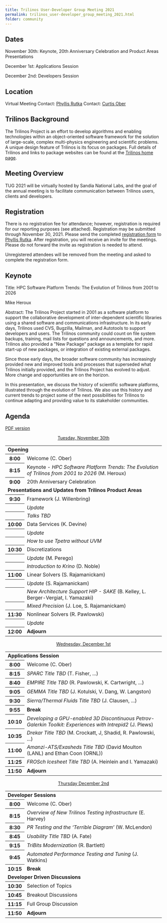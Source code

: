 ```yaml
---
title: Trilinos User-Developer Group Meeting 2021
permalink: trilinos_user-developer_group_meeting_2021.html
folder: community
---
```


## Dates

November 30th: Keynote, 20th Anniversary Celebration and Product Areas Presentations

December 1st: Applications Session

December 2nd: Developers Session


## Location

Virtual Meeting
Contact: [Phyllis Rutka](mailto:parutka@sandia.gov)
Contact: [Curtis Ober](mailto:ccober@sandia.gov)

## Trilinos Background

The Trilinos Project is an effort to develop algorithms and enabling
technologies within an object-oriented software framework for the
solution of large-scale, complex multi-physics engineering and
scientific problems.  A unique design feature of Trilinos is its
focus on packages.  Full details of Trilinos and links to package
websites can be found at the
[Trilinos home page](https://trilinos.github.io "Trilinos Home Page").

## Meeting Overview

TUG 2021 will be virtually hosted by Sandia National Labs, and
the goal of the annual meeting is to facilitate communication
between Trilinos users, clients and developers.

## Registration

There is no registration fee for attendance; however, registration
is required for our reporting purposes (see attached).  Registration
may be submitted through November 30, 2021.  Please send the completed
[registration form](pdfs/2021_Trilinos_User_Group_Meeting_Registration_Form.docx)
to [Phyllis Rutka](mailto:parutka@sandia.gov).
After registration, you will receive an invite for the meetings.
Please do not forward the invite as registration is needed to attend.

Unregistered attendees will be removed from the meeting and asked
to complete the registration form.

## Keynote

Title: HPC Software Platform Trends: The Evolution of Trilinos from 2001 to 2026

Mike Heroux

Abstract: The Trilinos Project started in 2001 as a software platform
to support the collaborative development of inter-dependent scientific
libraries using a shared software and communications infrastructure.
In its early days, Trilinos used CVS, Bugzilla, Mailman, and Autotools
to support developers and users.  The Trilinos community could count
on file system backups, training, mail lists for questions and
announcements, and more.  Trilinos also provided a "New Package"
package as a template for rapid start-up of new packages, or
integration of existing external packages.

Since those early days, the broader software community has increasingly
provided new and improved tools and processes that superseded what
Trilinos initially provided, and the Trilinos Project has evolved
to adjust.  More change and opportunities are on the horizon.

In this presentation, we discuss the history of scientific software
platforms, illustrated through the evolution of Trilinos.  We also
use this history and current trends to project some of the next
possibilities for Trilinos to continue adapting and providing value
to its stakeholder communities.

## Agenda

[PDF version](pdfs/TUG_2021_Agenda.pdf)

<p style="text-align: center;"><span style="text-decoration: underline;">Tuesday, November 30th</span></p>

<table summary="Timetable">
<tbody>
<tr><td colspan=2> <b> Opening </b>                                                                                         </td> </tr>
<tr><th><abbr>  8:00 </abbr></th>  <td> Welcome (C. Ober)                                                                   </td> </tr>
<tr><th><abbr>  8:15 </abbr></th>  <td> Keynote - <em>HPC Software Platform Trends: The Evolution of Trilinos from 2001 to 2026</em> (M. Heroux)                                            </td> </tr>
<tr><th><abbr>  9:00 </abbr></th>  <td> 20th Anniversary Celebration                                                        </td> </tr>
<tr><td colspan=2> <b> Presentations and Updates from Trilinos Product Areas </b>                                           </td> </tr>
<tr><th><abbr>  9:30 </abbr></th>  <td> Framework (J. Willenbring)                                                          </td> </tr>
<tr><th><abbr>       </abbr></th>  <td> <em>Update</em>                                                                     </td> </tr>
<tr><th><abbr>       </abbr></th>  <td> <em>Talks TBD</em>                                                                  </td> </tr>
<tr><th><abbr> 10:00 </abbr></th>  <td> Data Services (K. Devine)                                                           </td> </tr>
<tr><th><abbr>       </abbr></th>  <td> <em>Update</em>                                                                     </td> </tr>
<tr><th><abbr>       </abbr></th>  <td> <em>How to use Tpetra without UVM</em>                                              </td> </tr>
<tr><th><abbr> 10:30 </abbr></th>  <td> Discretizations                                                                     </td> </tr>
<tr><th><abbr>       </abbr></th>  <td> <em>Update</em> (M. Perego)                                                         </td> </tr>
<tr><th><abbr>       </abbr></th>  <td> <em>Introduction to Krino</em> (D. Noble)                                           </td> </tr>
<tr><th><abbr> 11:00 </abbr></th>  <td> Linear Solvers (S. Rajamanickam)                                                    </td> </tr>
<tr><th><abbr>       </abbr></th>  <td> <em>Update</em> (S. Rajamanickam)                                                   </td> </tr>
<tr><th><abbr>       </abbr></th>  <td> <em>New Architecture Support HIP - SAKE</em> (B. Kelley, L. Berger-Vergiat, I. Yamazaki) </td> </tr>
<tr><th><abbr>       </abbr></th>  <td> <em>Mixed Precision</em> (J. Loe, S. Rajamanickam)                                  </td> </tr>
<tr><th><abbr> 11:30 </abbr></th>  <td> Nonlinear Solvers (R. Pawlowski)                                                    </td> </tr>
<tr><th><abbr>       </abbr></th>  <td> <em>Update</em>                                                                     </td> </tr>
<tr><th><abbr> 12:00 </abbr></th>  <td> <b>Adjourn</b>                                                                      </td> </tr>
</tbody>
</table>


<p style="text-align: center;"><span style="text-decoration: underline;">Wednesday, December 1st</span></p>

<table summary="Timetable">
<tbody>
<tr><td colspan=2> <b> Applications Session </b>                                                                            </td> </tr>
<tr><th><abbr>  8:00 </abbr></th>  <td> Welcome (C. Ober)                                                                   </td> </tr>
<tr><th><abbr>  8:15 </abbr></th>  <td> <em>SPARC Title TBD</em> (T. Fisher, ...)                                           </td> </tr>
<tr><th><abbr>  8:40 </abbr></th>  <td> <em>EMPIRE Title TBD</em> (R. Pawlowski, K. Cartwright, ...)                        </td> </tr>
<tr><th><abbr>  9:05 </abbr></th>  <td> <em>GEMMA Title TBD</em> (J. Kotulski, V. Dang, W. Langston)                        </td> </tr>
<tr><th><abbr>  9:30 </abbr></th>  <td> <em>Sierra/Thermal Fluids Title TBD</em> (J. Clausen, ...)                          </td> </tr>
<tr><th><abbr>  9:55 </abbr></th>  <td> <b>Break</b>                                                                        </td> </tr>
<tr><th><abbr> 10:10 </abbr></th>  <td> <em>Developing a GPU-enabled 3D Discontinuous Petrov-Galerkin Toolkit: Experiences with Intrepid2​</em> (J. Plews)                            </td> </tr>
<tr><th><abbr> 10:35 </abbr></th>  <td> <em>Drekar Title TBD</em> (M. Crockatt, J, Shadid, R. Pawlowski, ...)               </td> </tr>
<tr><th><abbr> 11:00 </abbr></th>  <td> <em>Amanzi-ATS/Exasheds Title TBD</em> (David Moulton (LANL) and Ethan Coon (ORNL)) </td> </tr>
<tr><th><abbr> 11:25 </abbr></th>  <td> <em>FROSch Icesheet Title TBD</em> (A. Heinlein and I. Yamazaki)                    </td> </tr>
<tr><th><abbr> 11:50 </abbr></th>  <td> <b>Adjourn</b>                                                                      </td> </tr>
</tbody>
</table>


<p style="text-align: center;"><span style="text-decoration: underline;">Thursday December 2nd</span></p>

<table summary="Timetable">
<tbody>
<tr><td colspan=2> <b> Developer Sessions </b>                                                                              </td> </tr>
<tr><th><abbr>  8:00 </abbr></th>  <td> Welcome (C. Ober)                                                                   </td> </tr>
<tr><th><abbr>  8:15 </abbr></th>  <td> <em>Overview of New Trilinos Testing Infrastructure</em> (E. Harvey)                </td> </tr>
<tr><th><abbr>  8:30 </abbr></th>  <td> <em>PR Testing and the ‘Terrible Diagram’</em> (W. McLendon)                        </td> </tr>
<tr><th><abbr>  8:45 </abbr></th>  <td> <em>Usability Title TBD</em> (A. Fate)                                              </td> </tr>
<tr><th><abbr>  9:15 </abbr></th>  <td> <em>TriBits Modernization</em> (R. Bartlett)                                        </td> </tr>
<tr><th><abbr>  9:45 </abbr></th>  <td> <em>Automated Performance Testing and Tuning</em> (J. Watkins)                      </td> </tr>
<tr><th><abbr> 10:15 </abbr></th>  <td> <b>Break</b>                                                                        </td> </tr>
<tr><td colspan=2> <b> Developer Driven Discussions </b>                                                                    </td> </tr>
<tr><th><abbr> 10:30 </abbr></th>  <td> Selection of Topics                                                                 </td> </tr>
<tr><th><abbr> 10:45 </abbr></th>  <td> Breakout Discussions                                                                </td> </tr>
<tr><th><abbr> 11:15 </abbr></th>  <td> Full Group Discussion                                                               </td> </tr>
<tr><th><abbr> 11:50 </abbr></th>  <td> <b>Adjourn</b>                                                                      </td> </tr>
</tbody>
</table>
